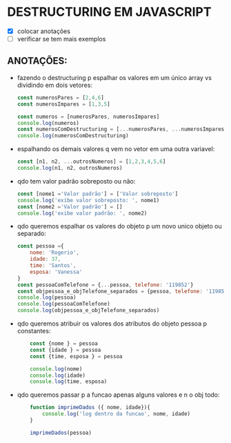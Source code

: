 # DESTRUCTURING EM JAVASCRIPT
- [x] colocar anotações
- [ ]  verificar se tem mais exemplos

## ANOTAÇÕES:
<ul>
<li>fazendo o destructuring p espalhar os valores em um único array vs dividindo em dois vetores:

```javascript
const numerosPares = [2,4,6]
const numerosImpares = [1,3,5]

const numeros = [numerosPares, numerosImpares]
console.log(numeros)	
const numerosComDestructuring = [...numerosPares, ...numerosImpares]
console.log(numerosComDestructuring)
``` 
</li>
<li>
espalhando os demais valores q vem no vetor em uma outra variavel:

```javascript
const [n1, n2, ...outrosNumeros] = [1,2,3,4,5,6]
console.log(n1, n2, outrosNumeros)
```
</li>
<li>
qdo tem valor padrão sobreposto ou não:

```javascript
const [nome1 ='Valor padrão'] = ['Valor sobreposto']
console.log('exibe valor sobreposto: ', nome1)
const [nome2 ='Valor padrão'] = []
console.log('exibe valor padrão: ', nome2)
```
</li>
<li>
qdo queremos espalhar os valores do objeto p um novo unico objeto ou separado:

```javascript
const pessoa ={
	nome: 'Rogerio',
	idade: 37,
	time: 'Santos',
	esposa: 'Vanessa'
}
const pessoaComTelefone = {...pessoa, telefone: '119852'}
const objpessoa_e_objTelefone_separados = {pessoa, telefone: '119852'}
console.log(pessoa)
console.log(pessoaComTelefone)
console.log(objpessoa_e_objTelefone_separados)
```
</li>
<li>
qdo queremos atribuir os valores dos atributos do objeto pessoa p constantes:

```javascript
	const {nome } = pessoa
	const {idade } = pessoa
	const {time, esposa } = pessoa

	console.log(nome)
	console.log(idade)
	console.log(time, esposa)
```
</li>
<li>qdo queremos passar p a funcao apenas alguns valores e n o obj todo:

```javascript
	function imprimeDados ({ nome, idade}){
		console.log('log dentro da funcao', nome, idade)
	}

	imprimeDados(pessoa)
```
</li>
</ul>




